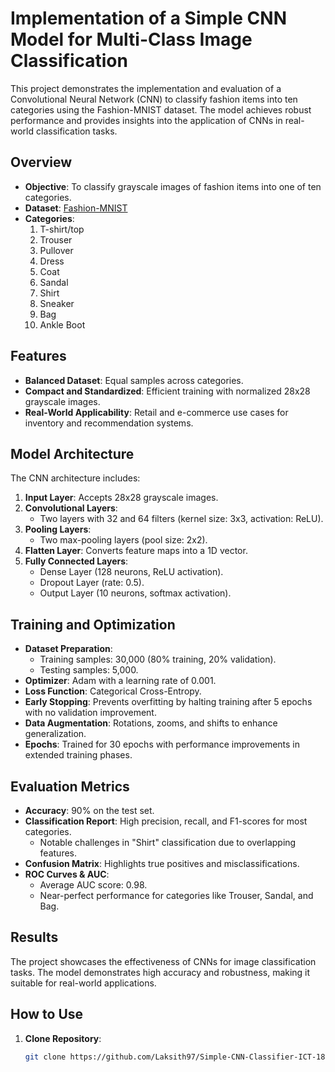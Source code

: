 # Implementation of a Simple CNN Model for Multi-Class Image Classification  

This project demonstrates the implementation and evaluation of a Convolutional Neural Network (CNN) to classify fashion items into ten categories using the Fashion-MNIST dataset. The model achieves robust performance and provides insights into the application of CNNs in real-world classification tasks.  

## Overview  
- **Objective**: To classify grayscale images of fashion items into one of ten categories.
- **Dataset**: [Fashion-MNIST](https://www.kaggle.com/datasets/zalando-research/fashionmnist) 
- **Categories**:  
  1. T-shirt/top  
  2. Trouser  
  3. Pullover  
  4. Dress  
  5. Coat  
  6. Sandal  
  7. Shirt  
  8. Sneaker  
  9. Bag  
  10. Ankle Boot  

## Features  
- **Balanced Dataset**: Equal samples across categories.  
- **Compact and Standardized**: Efficient training with normalized 28x28 grayscale images.  
- **Real-World Applicability**: Retail and e-commerce use cases for inventory and recommendation systems.  

## Model Architecture  
The CNN architecture includes:  
1. **Input Layer**: Accepts 28x28 grayscale images.  
2. **Convolutional Layers**:  
   - Two layers with 32 and 64 filters (kernel size: 3x3, activation: ReLU).  
3. **Pooling Layers**:  
   - Two max-pooling layers (pool size: 2x2).  
4. **Flatten Layer**: Converts feature maps into a 1D vector.  
5. **Fully Connected Layers**:  
   - Dense Layer (128 neurons, ReLU activation).  
   - Dropout Layer (rate: 0.5).  
   - Output Layer (10 neurons, softmax activation).  

## Training and Optimization  
- **Dataset Preparation**:  
  - Training samples: 30,000 (80% training, 20% validation).  
  - Testing samples: 5,000.  
- **Optimizer**: Adam with a learning rate of 0.001.  
- **Loss Function**: Categorical Cross-Entropy.  
- **Early Stopping**: Prevents overfitting by halting training after 5 epochs with no validation improvement.  
- **Data Augmentation**: Rotations, zooms, and shifts to enhance generalization.  
- **Epochs**: Trained for 30 epochs with performance improvements in extended training phases.  

## Evaluation Metrics  
- **Accuracy**: 90% on the test set.  
- **Classification Report**: High precision, recall, and F1-scores for most categories.  
  - Notable challenges in "Shirt" classification due to overlapping features.  
- **Confusion Matrix**: Highlights true positives and misclassifications.  
- **ROC Curves & AUC**:  
  - Average AUC score: 0.98.  
  - Near-perfect performance for categories like Trouser, Sandal, and Bag.  

## Results  
The project showcases the effectiveness of CNNs for image classification tasks. The model demonstrates high accuracy and robustness, making it suitable for real-world applications.  

## How to Use  
1. **Clone Repository**:  
   ```bash
   git clone https://github.com/Laksith97/Simple-CNN-Classifier-ICT-18-19-059.git
